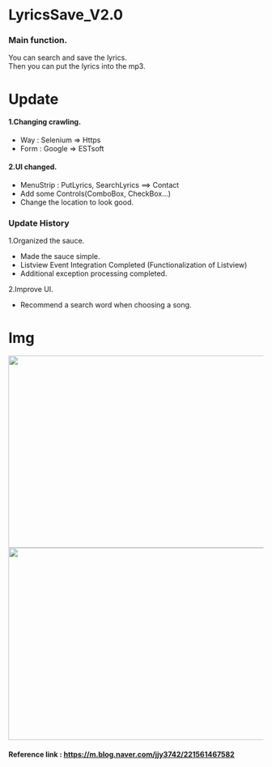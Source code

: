 # LyricsSave_V2.0
### Main function.
You can search and save the lyrics.         
Then you can put the lyrics into the mp3.

# Update
#### 1.Changing crawling.
 * Way : Selenium => Https
 * Form : Google => ESTsoft

#### 2.UI changed.
 * MenuStrip : PutLyrics, SearchLyrics ==> Contact
 * Add some Controls(ComboBox, CheckBox...)
 * Change the location to look good.


### Update History
 1.Organized the sauce.  
 * Made the sauce simple.
 * Listview Event Integration Completed (Functionalization of Listview)
 * Additional exception processing completed.     
 
 2.Improve UI.
 * Recommend a search word when choosing a song.

# Img
<img src=https://user-images.githubusercontent.com/90036120/135640601-86e2a713-3c4a-4370-a34e-de01bb5a80d4.JPG width="600" height="380"/>
    
<img src=https://user-images.githubusercontent.com/90036120/135640612-32ee5873-f81a-44e5-9877-c5b7d0e1c7cd.JPG width="600" height="380"/> 

#### Reference link : https://m.blog.naver.com/jjy3742/221561467582
